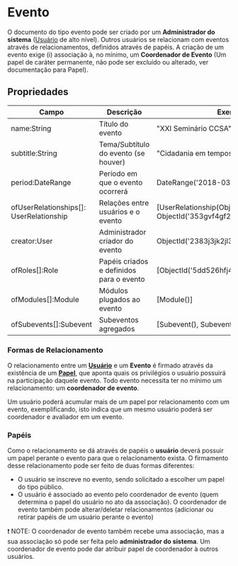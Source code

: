 # Evento

O documento do tipo evento pode ser criado por um **Administrador do sistema** ([Usuário][usuario] de alto nível). Outros usuários se relacionam com eventos através de relacionamentos, definidos através de papéis. A criação de um evento exige (i) associação à, no mínimo, um **Coordenador de Evento** (Um papel de caráter permanente, não pode ser excluído ou alterado, ver documentação para Papel).

## Propriedades

Campo |  Descrição | Exemplo
------|-----|------
name:String | Título do evento | "XXI Seminário CCSA"
subtitle:String | Tema/Subtítulo do evento (se houver) | "Cidadania em tempos de intolerância"
period:DateRange | Período em que o evento ocorrerá | DateRange('2018-03-07', '2018-03-12')
ofUserRelationships[]: UserRelationship | Relações entre usuários e o evento | [UserRelationship(ObjectId('3rg235gjfjs62'), ObjectId('353gvf4gf2h1g'))]
creator:User | Administrador criador do evento | ObjectId('2383j3jk2jl3f3')
ofRoles[]:Role | Papéis criados e definidos para o evento | [ObjectId('5dd526hfj4k6kh6j')]
ofModules[]:Module | Módulos plugados ao evento | [Module()]
ofSubevents[]:Subevent | Subeventos agregados | [Subevent(), Subevent()]

### Formas de Relacionamento
O relacionamento entre um [**Usuário**][usuario] e um **Evento** é firmado através da existência de um [**Papel**][papel], que aponta quais os privilégios o usuário possuirá na participação daquele evento. Todo evento necessita ter no mínimo um relacionamento: um **coordenador de evento**.

Um usuário poderá acumular mais de um papel por relacionamento com um evento, exemplificando, isto indica que um mesmo usuário poderá ser coordenador e avaliador em um evento.

### Papéis
Como o relacionamento se dá através de papéis o **usuário** deverá possuir um papel perante o evento para que o relacionamento exista. O firmamento desse relacionamento pode ser feito de duas formas diferentes:

- O usuário se inscreve no evento, sendo solicitado a escolher um papel do tipo público.
- O usuário é associado ao evento pelo coordenador de evento (quem determina o papel do usuário no ato da associação). O coordenador de evento também pode alterar/deletar relacionamentos (adicionar ou retirar papéis de um usuário perante o evento)

:exclamation: NOTE: O coordenador de evento também recebe uma associação, mas a sua associação só pode ser feita pelo **administrador do sistema**. Um coordenador de evento pode dar atribuir papel de coordenador à outros usuários.

[usuario]:<https://github.com/ccsa-ufrn/seminario/blob/master/docs/user.br.md>
[papel]:<https://github.com/ccsa-ufrn/seminario/blob/master/docs/papel.br.md>
